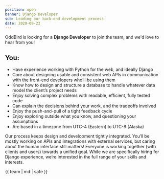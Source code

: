 ```yaml
---
position: open
banner: Django Developer
sub: Leading our back-end development process
date: 2020-09-23
---
```


OddBird is looking for a **Django Developer** to join the team,
and we'd love to hear from you!

## You:

- Have experience working with Python for the web, and ideally Django
- Care about designing usable and consistent web APIs
  in communication with the front-end developers who’ll be using them
- Know how to design and structure a database
  to handle whatever data model the client’s project needs
- Enjoy solving complex problems with readable, efficient, fully tested code
- Can explain the decisions behind your work, and the tradeoffs involved
- Enjoy the push-and-pull of a tight feedback cycle
- Enjoy exploring outside what you know, and questioning your assumptions
- Are based in a timezone from UTC-4 (Eastern) to UTC-8 (Alaska)

Our process keeps design and development tightly integrated.
You’ll be mostly working on APIs and integrations with external services,
but caring about the human interface still matters!
Everyone is working together (with clients and users) towards a unified goal.
While we are specifically hiring for Django experience,
we’re interested in the full range of your skills and interests.

{{ team | md | safe }}
